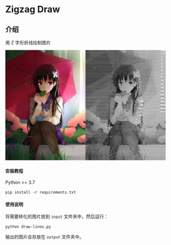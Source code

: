 # Zigzag Draw

## 介绍

用 Z 字形折线绘制图片

![](./demo.jpg)

#### 安装教程

Python >= 3.7

```shell
pip install -r requirements.txt
```

#### 使用说明

将需要转化的图片放到 `input` 文件夹中，然后运行：

```shell
python draw-lines.py
```

输出的图片会存放在 `output` 文件夹中。